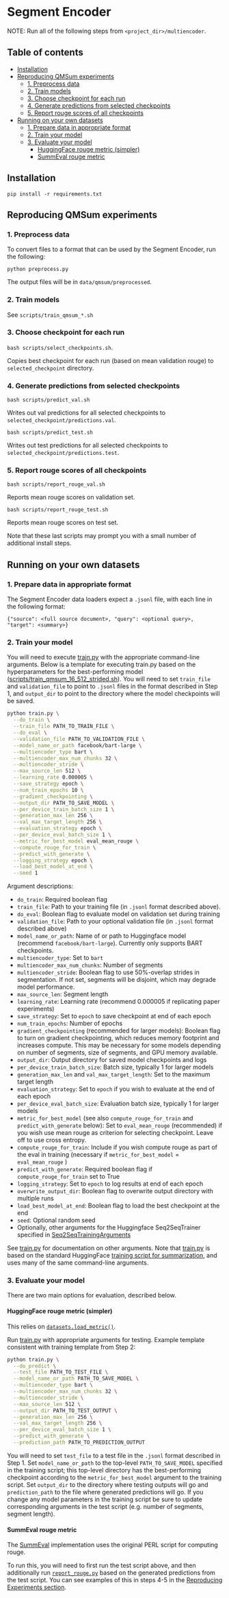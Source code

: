 # Segment Encoder

NOTE: Run all of the following steps from `<project_dir>/multiencoder`.

## Table of contents
- [Installation](#installation)
- [Reproducing QMSum experiments](#reproducing-qmsum-experiments)
  * [1. Preprocess data](#1-preprocess-data)
  * [2. Train models](#2-train-models)
  * [3. Choose checkpoint for each run](#3-choose-checkpoint-for-each-run)
  * [4. Generate predictions from selected checkpoints](#4-generate-predictions-from-selected-checkpoints)
  * [5. Report rouge scores of all checkpoints](#5-report-rouge-scores-of-all-checkpoints)
- [Running on your own datasets](#running-on-your-own-datasets)
  * [1. Prepare data in appropriate format](#1-prepare-data-in-appropriate-format)
  * [2. Train your model](#2-train-your-model)
  * [3. Evaluate your model](#3-evaluate-your-model)
    + [HuggingFace rouge metric (simpler)](#huggingface-rouge-metric--simpler-)
    + [SummEval rouge metric](#summeval-rouge-metric)

## Installation
```
pip install -r requirements.txt
``` 

## Reproducing QMSum experiments

### 1. Preprocess data
To convert files to a format that can be used by the Segment Encoder, run the following:
```
python preprocess.py
```

The output files will be in `data/qmsum/preprocessed`.

### 2. Train models

See `scripts/train_qmsum_*.sh`

### 3. Choose checkpoint for each run

`bash scripts/select_checkpoints.sh`. 

Copies best checkpoint for each run (based on mean validation rouge) to `selected_checkpoint` directory.

### 4. Generate predictions from selected checkpoints

`bash scripts/predict_val.sh`
 
Writes out val predictions for all selected checkpoints to `selected_checkpoint/predictions.val`.

`bash scripts/predict_test.sh`
 
Writes out test predictions for all selected checkpoints to `selected_checkpoint/predictions.test`.

### 5. Report rouge scores of all checkpoints

`bash scripts/report_rouge_val.sh`

Reports mean rouge scores on validation set.

`bash scripts/report_rouge_test.sh`

Reports mean rouge scores on test set.

Note that these last scripts may prompt you with a small number of additional install steps.

## Running on your own datasets

### 1. Prepare data in appropriate format

The Segment Encoder data loaders expect a `.jsonl` file, with each line in the following format:

```
{"source": <full source document>, "query": <optional query>, "target": <summary>}
```

### 2. Train your model

You will need to execute [train.py](train.py) with the appropriate command-line arguments. Below is a template
for executing train.py based on the hyperparameters for the best-performing model ([scripts/train_qmsum_16_512_strided.sh](scripts/train_qmsum_16_512_strided.sh)). 
You will need to set `train_file` and `validation_file` to point to `.jsonl` files in the format described in Step 1, and `output_dir`
to point to the directory where the model checkpoints will be saved.
 
```bash
python train.py \
  --do_train \
  --train_file PATH_TO_TRAIN_FILE \
  --do_eval \
  --validation_file PATH_TO_VALIDATION_FILE \
  --model_name_or_path facebook/bart-large \
  --multiencoder_type bart \
  --multiencoder_max_num_chunks 32 \
  --multiencoder_stride \
  --max_source_len 512 \
  --learning_rate 0.000005 \
  --save_strategy epoch \
  --num_train_epochs 10 \
  --gradient_checkpointing \
  --output_dir PATH_TO_SAVE_MODEL \
  --per_device_train_batch_size 1 \
  --generation_max_len 256 \
  --val_max_target_length 256 \
  --evaluation_strategy epoch \
  --per_device_eval_batch_size 1 \
  --metric_for_best_model eval_mean_rouge \
  --compute_rouge_for_train \
  --predict_with_generate \
  --logging_strategy epoch \
  --load_best_model_at_end \
  --seed 1
```
 
Argument descriptions:
* `do_train`: Required boolean flag
* `train_file`: Path to your training file (in `.jsonl` format described above).
* `do_eval`: Boolean flag to evaluate model on validation set during training
* `validation_file`: Path to your optional validation file (in `.jsonl` format described above)
* `model_name_or_path`: Name of or path to Huggingface model (recommend `facebook/bart-large`). Currently only supports BART checkpoints.
* `multiencoder_type`: Set to `bart`
* `multiencoder_max_num_chunks`: Number of segments
* `multiencoder_stride`: Boolean flag to use 50%-overlap strides in segmentation. If not set, segments will be disjoint, which may degrade model performance.
* `max_source_len`: Segment length
* `learning_rate`: Learning rate (recommend 0.000005 if replicating paper experiments)
* `save_strategy`: Set to `epoch` to save checkpoint at end of each epoch
* `num_train_epochs`: Number of epochs
* `gradient_checkpointing` (recommended for larger models): Boolean flag to turn on gradient checkpointing, which reduces memory footprint and increases compute.
This may be necessary for some models depending on number of segments, size of segments, and GPU memory available.
* `output_dir`: Output directory for saved model checkpoints and logs
* `per_device_train_batch_size`: Batch size, typically 1 for larger models
* `generation_max_len` and `val_max_target_length`: Set to the maximum target length
* `evaluation_strategy`:  Set to `epoch` if you wish to evaluate at the end of each epoch
* `per_device_eval_batch_size`: Evaluation batch size, typically 1 for larger models
* `metric_for_best_model` (see also `compute_rouge_for_train` and `predict_with_generate` below): Set to `eval_mean_rouge` (recommended) if you wish use mean rouge as criterion for selecting checkpoint. Leave off to use cross entropy.
* `compute_rouge_for_train`: Include if you wish compute rouge as part of the eval in training (necessary if `metric_for_best_model` = `eval_mean_rouge` )
* `predict_with_generate`: Required boolean flag if `compute_rouge_for_train` set to True
* `logging_strategy`: Set to `epoch` to log results at end of each epoch
* `overwrite_output_dir`: Boolean flag to overwrite output directory with multiple runs
* `load_best_model_at_end`: Boolean flag to load the best checkpoint at the end
* `seed`: Optional random seed
* Optionally, other arguments for the Huggingface Seq2SeqTrainer specified in
 [Seq2SeqTrainingArguments](https://huggingface.co/docs/transformers/main_classes/trainer#transformers.Seq2SeqTrainingArguments)

See [train.py](train.py) for
documentation on other arguments. Note that [train.py](train.py) is based on the standard HuggingFace [training script for summarization](https://github.com/huggingface/transformers/blob/master/examples/pytorch/summarization/run_summarization.py),
and uses many of the same command-line arguments.

### 3. Evaluate your model

There are two main options for evaluation, described below.

#### HuggingFace rouge metric (simpler)
This relies on [`datasets.load_metric()`](https://huggingface.co/docs/datasets/loading_metrics.html).

Run [train.py](train.py) with appropriate arguments for testing. Example template consistent with training template from Step 2:

```bash
python train.py \
  --do_predict \
  --test_file PATH_TO_TEST_FILE \
  --model_name_or_path PATH_TO_SAVE_MODEL \
  --multiencoder_type bart \
  --multiencoder_max_num_chunks 32 \
  --multiencoder_stride \
  --max_source_len 512 \
  --output_dir PATH_TO_TEST_OUTPUT \
  --generation_max_len 256 \
  --val_max_target_length 256 \
  --per_device_eval_batch_size 1 \
  --predict_with_generate \
  --prediction_path PATH_TO_PREDICTION_OUTPUT
```

You will need to set `test_file` to a test file in the `.jsonl` format described in Step 1. Set `model_name_or_path` to the
top-level `PATH_TO_SAVE_MODEL` specified in the training script; this top-level directory has the best-performing checkpoint 
according to the `metric_for_best_model` argument to the training script. Set `output_dir`
to the directory where testing outputs will go and `prediction_path` to the file where generated predictions will go. 
If you change any model parameters in the training
script be sure to update corresponding arguments in the test script (e.g. number of segments, segment length).

#### SummEval rouge metric


The [SummEval](https://github.com/Yale-LILY/SummEval) implementation uses the original PERL script for computing rouge.

To run this, you will need to first run the test script above, and then additionally run
 [`report_rouge.py`](../rouge/report_rouge.py) based on the generated predictions from the test script. You
can see examples of this in steps 4-5 in the [Reproducing Experiments section](#reproducing-experiments).

